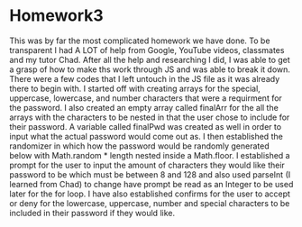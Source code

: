 # Homework3
This was by far the most complicated homework we have done. To be transparent I had A LOT of help from Google, YouTube videos, classmates and my tutor Chad. After all the help and researching I did, I was able to get a grasp of how to make ths work through JS and was able to break it down. There were a few codes that I left untouch in the JS file as it was already there to begin with. I started off with creating arrays for the special, uppercase, lowercase, and number characters that were a requirment for the password. I also created an empty array called finalArr for the all the arrays with the characters to be nested in that the user chose to include for their password. A variable called finalPwd was created as well in order to input what the actual password would come out as. I then established the randomizer in which how the password would be randomly generated below with Math.random * length nested inside a Math.floor.  I established a prompt for the user to input the amount of characters they would like their password to be which must be between 8 and 128 and also used parseInt (I learned from Chad) to change have prompt be read as an Integer to be used later for the for loop. I have also established confirms for the user to accept or deny for the lowercase, uppercase, number and special characters to be included in their password if they would like.
